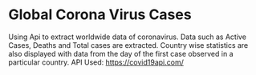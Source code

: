 # Global Corona Virus Cases

Using Api to extract worldwide data of coronavirus. Data such as Active Cases, Deaths and Total cases are extracted. Country wise statistics are also displayed with data from the 
day of the first case observed in a particular country. 
API Used: https://covid19api.com/

